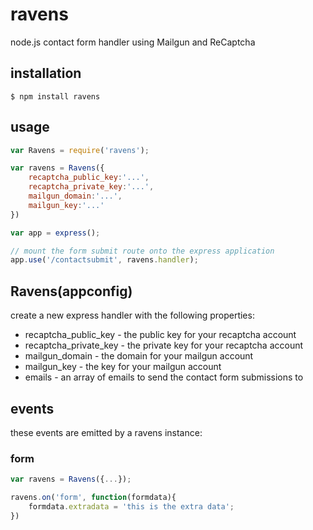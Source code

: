 ravens
======

node.js contact form handler using Mailgun and ReCaptcha

## installation

```
$ npm install ravens
```

## usage

```js
var Ravens = require('ravens');

var ravens = Ravens({
	recaptcha_public_key:'...',
	recaptcha_private_key:'...',
	mailgun_domain:'...',
	mailgun_key:'...'
})

var app = express();

// mount the form submit route onto the express application
app.use('/contactsubmit', ravens.handler);
```

## Ravens(appconfig)

create a new express handler with the following properties:

 * recaptcha_public_key - the public key for your recaptcha account
 * recaptcha_private_key - the private key for your recaptcha account 
 * mailgun_domain - the domain for your mailgun account
 * mailgun_key - the key for your mailgun account
 * emails - an array of emails to send the contact form submissions to

## events

these events are emitted by a ravens instance:

### form

```js
var ravens = Ravens({...});

ravens.on('form', function(formdata){
	formdata.extradata = 'this is the extra data';
})

```


